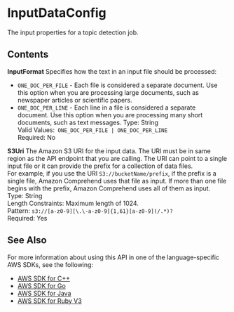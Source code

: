 # InputDataConfig<a name="API_InputDataConfig"></a>

The input properties for a topic detection job\.

## Contents<a name="API_InputDataConfig_Contents"></a>

 **InputFormat**   <a name="comprehend-Type-InputDataConfig-InputFormat"></a>
Specifies how the text in an input file should be processed:  
+  `ONE_DOC_PER_FILE` \- Each file is considered a separate document\. Use this option when you are processing large documents, such as newspaper articles or scientific papers\.
+  `ONE_DOC_PER_LINE` \- Each line in a file is considered a separate document\. Use this option when you are processing many short documents, such as text messages\.
Type: String  
Valid Values:` ONE_DOC_PER_FILE | ONE_DOC_PER_LINE`   
Required: No

 **S3Uri**   <a name="comprehend-Type-InputDataConfig-S3Uri"></a>
The Amazon S3 URI for the input data\. The URI must be in same region as the API endpoint that you are calling\. The URI can point to a single input file or it can provide the prefix for a collection of data files\.   
For example, if you use the URI `S3://bucketName/prefix`, if the prefix is a single file, Amazon Comprehend uses that file as input\. If more than one file begins with the prefix, Amazon Comprehend uses all of them as input\.  
Type: String  
Length Constraints: Maximum length of 1024\.  
Pattern: `s3://[a-z0-9][\.\-a-z0-9]{1,61}[a-z0-9](/.*)?`   
Required: Yes

## See Also<a name="API_InputDataConfig_SeeAlso"></a>

For more information about using this API in one of the language\-specific AWS SDKs, see the following:
+  [AWS SDK for C\+\+](https://docs.aws.amazon.com/goto/SdkForCpp/comprehend-2017-11-27/InputDataConfig) 
+  [AWS SDK for Go](https://docs.aws.amazon.com/goto/SdkForGoV1/comprehend-2017-11-27/InputDataConfig) 
+  [AWS SDK for Java](https://docs.aws.amazon.com/goto/SdkForJava/comprehend-2017-11-27/InputDataConfig) 
+  [AWS SDK for Ruby V3](https://docs.aws.amazon.com/goto/SdkForRubyV3/comprehend-2017-11-27/InputDataConfig) 